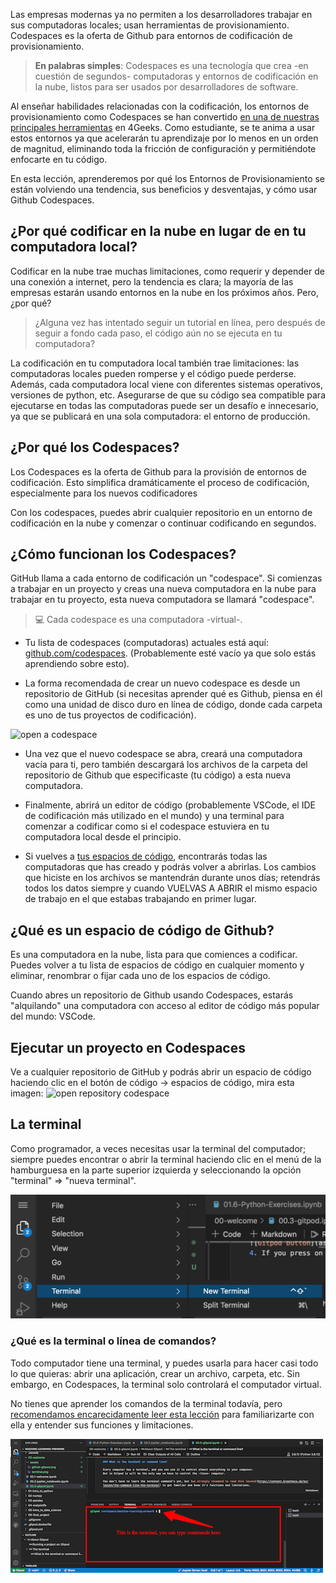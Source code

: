 Las empresas modernas ya no permiten a los desarrolladores trabajar en sus computadoras locales; usan herramientas de provisionamiento. Codespaces es la oferta de Github para entornos de codificación de provisionamiento.

> **En palabras simples**: Codespaces es una tecnología que crea -en cuestión de segundos- computadoras y entornos de codificación en la nube, listos para ser usados por desarrolladores de software.

Al enseñar habilidades relacionadas con la codificación, los entornos de provisionamiento como Codespaces se han convertido [en una de nuestras principales herramientas](https://4geeks.com/lesson/4geeks-teaching-tools) en 4Geeks. Como estudiante, se te anima a usar estos entornos ya que acelerarán tu aprendizaje por lo menos en un orden de magnitud, eliminando toda la fricción de configuración y permitiéndote enfocarte en tu código.

En esta lección, aprenderemos por qué los Entornos de Provisionamiento se están volviendo una tendencia, sus beneficios y desventajas, y cómo usar Github Codespaces.

## ¿Por qué codificar en la nube en lugar de en tu computadora local?

Codificar en la nube trae muchas limitaciones, como requerir y depender de una conexión a internet, pero la tendencia es clara; la mayoría de las empresas estarán usando entornos en la nube en los próximos años. Pero, ¿por qué?

> ¿Alguna vez has intentado seguir un tutorial en línea, pero después de seguir a fondo cada paso, el código aún no se ejecuta en tu computadora?

La codificación en tu computadora local también trae limitaciones: las computadoras locales pueden romperse y el código puede perderse. Además, cada computadora local viene con diferentes sistemas operativos, versiones de python, etc. Asegurarse de que su código sea compatible para ejecutarse en todas las computadoras puede ser un desafío e innecesario, ya que se publicará en una sola computadora: el entorno de producción.

## ¿Por qué los Codespaces?

Los Codespaces es la oferta de Github para la provisión de entornos de codificación. Esto simplifica dramáticamente el proceso de codificación, especialmente para los nuevos codificadores

Con los codespaces, puedes abrir cualquier repositorio en un entorno de codificación en la nube y comenzar o continuar codificando en segundos.

## ¿Cómo funcionan los Codespaces?

GitHub llama a cada entorno de codificación un "codespace". Si comienzas a trabajar en un proyecto y creas una nueva computadora en la nube para trabajar en tu proyecto, esta nueva computadora se llamará "codespace".

> 💻 Cada codespace es una computadora -virtual-.

- Tu lista de codespaces (computadoras) actuales está aquí: [github.com/codespaces](https://github.com/codespaces). (Probablemente esté vacío ya que solo estás aprendiendo sobre esto).

- La forma recomendada de crear un nuevo codespace es desde un repositorio de GitHub (si necesitas aprender qué es Github, piensa en él como una unidad de disco duro en línea de código, donde cada carpeta es uno de tus proyectos de codificación).

![open a codespace](https://github.com/breatheco-de/content/blob/master/src/assets/images/create-codespace.gif?raw=true)

- Una vez que el nuevo codespace se abra, creará una computadora vacía para ti, pero también descargará los archivos de la carpeta del repositorio de Github que especificaste (tu código) a esta nueva computadora.

- Finalmente, abrirá un editor de código (probablemente VSCode, el IDE de codificación más utilizado en el mundo) y una terminal para comenzar a codificar como si el codespace estuviera en tu computadora local desde el principio.

- Si vuelves a [tus espacios de código](https://github.com/codespaces), encontrarás todas las computadoras que has creado y podrás volver a abrirlas. Los cambios que hiciste en los archivos se mantendrán durante unos días; retendrás todos los datos siempre y cuando VUELVAS A ABRIR el mismo espacio de trabajo en el que estabas trabajando en primer lugar.

## ¿Qué es un espacio de código de Github?

Es una computadora en la nube, lista para que comiences a codificar. Puedes volver a tu lista de espacios de código en cualquier momento y eliminar, renombrar o fijar cada uno de los espacios de código.

Cuando abres un repositorio de Github usando Codespaces, estarás "alquilando" una computadora con acceso al editor de código más popular del mundo: VSCode.

## Ejecutar un proyecto en Codespaces

Ve a cualquier repositorio de GitHub y podrás abrir un espacio de código haciendo clic en el botón de código -> espacios de código, mira esta imagen:
![open repository codespace](https://github.com/breatheco-de/content/blob/master/src/assets/images/open-codespace.png?raw=true)

## La terminal

Como programador, a veces necesitas usar la terminal del computador; siempre puedes encontrar o abrir la terminal haciendo clic en el menú de la hamburguesa en la parte superior izquierda y seleccionando la opción "terminal" => "nueva terminal".

![](https://github.com/breatheco-de/content/raw/master/src/assets/images/terminal.png?raw=true)

### ¿Qué es la terminal o línea de comandos?

Todo computador tiene una terminal, y puedes usarla para hacer casi todo lo que quieras: abrir una aplicación, crear un archivo, carpeta, etc. Sin embargo, en Codespaces, la terminal solo controlará el computador virtual.

No tienes que aprender los comandos de la terminal todavía, pero [recomendamos encarecidamente leer esta lección](https://4geeks.com/lesson/the-command-line-the-terminal) para familiarizarte con ella y entender sus funciones y limitaciones.

![terminal command](https://github.com/breatheco-de/content/blob/master/src/assets/images/terminal-command.png?raw=true)